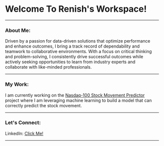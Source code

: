 # Welcome To Renish's Workspace!
---

### About Me: 

Driven by a passion for data-driven solutions that optimize performance and enhance outcomes, I bring a track record of dependability and teamwork to collaborative environments. With a focus on critical thinking and problem-solving, I consistently drive successful outcomes while actively seeking opportunities to learn from industry experts and collaborate with like-minded professionals.

--- 
### My Work: 

I am currently working on the <a href='https://github.com/renishk2/nasdaq_100_stock_movement_predictor'>Nasdaq-100 Stock Movement Predictor</a> project where I am leveraging machine learning to build a model that can correctly predict the stock movement.  

---

### Let's Connect: 

LinkedIn: <a href='https://www.linkedin.com/in/renishkanjiyani/'>Click Me!</a>

---
<!--
**renishk2/renishk2** is a ✨ _special_ ✨ repository because its `README.md` (this file) appears on your GitHub profile.

Here are some ideas to get you started:

- 🔭 I’m currently working on ...
- 🌱 I’m currently learning ...
- 👯 I’m looking to collaborate on ...
- 🤔 I’m looking for help with ...
- 💬 Ask me about ...
- 📫 How to reach me: ...
- 😄 Pronouns: ...
- ⚡ Fun fact: ...
-->
